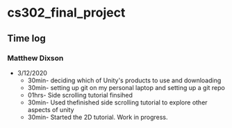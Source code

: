 # cs302_final_project
## Time log
### Matthew Dixson
* 3/12/2020
  * 30min- deciding which of Unity's products to use and downloading
  * 30min- setting up git on my personal laptop and setting up a git repo
  * 01hrs- Side scrolling tutorial finsihed
  * 30min- Used thefinished side scrolling tutorial to explore other aspects of unity
  * 30min- Started the 2D tutorial. Work in progress.
